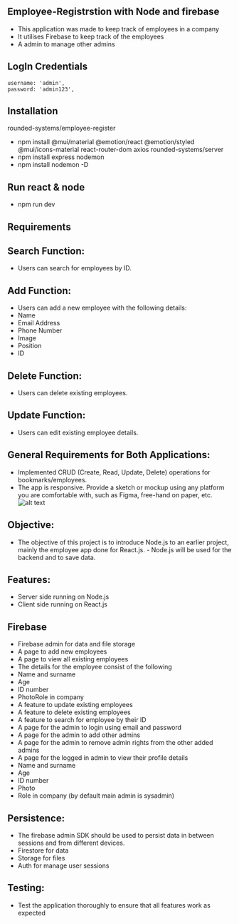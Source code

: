 
## Employee-Registrstion with Node and firebase
- This application was made to keep track of employees in a company
- It utilises Firebase to keep track of the employees 
- A admin to manage other admins 

## LogIn Credentials

    username: 'admin',
    password: 'admin123',


## Installation
rounded-systems/employee-register
- npm install @mui/material @emotion/react @emotion/styled @mui/icons-material react-router-dom axios
rounded-systems/server
- npm install express nodemon
- npm install nodemon -D

## Run react & node
- npm run dev

## Requirements
## Search Function:
- Users can search for employees by ID.

## Add Function:
- Users can add a new employee with the following details:
- Name
- Email Address
- Phone Number
- Image
- Position
- ID

## Delete Function: 
- Users can delete existing employees.

## Update Function: 
- Users can edit existing employee details.

## General Requirements for Both Applications:
- Implemented CRUD (Create, Read, Update, Delete) operations for bookmarks/employees.
- The app is responsive.
Provide a sketch or mockup using any platform you are comfortable with, such as Figma, free-hand on paper, etc.
![alt text](image.png)

## Objective:
- The objective of this project is to introduce Node.js to an earlier project, mainly the employee app done for React.js. - Node.js will be used for the backend and to save data.

## Features:
- Server side running on Node.js
- Client side running on React.js

## Firebase
- Firebase admin for data and file storage
- A page to add new employees
- A page to view all existing employees
- The details for the employee consist of the following
- Name and surname
- Age
- ID number
- PhotoRole in company
- A feature to update existing employees
- A feature to delete existing employees
- A feature to search for employee by their ID
- A page for the admin to login using email and password
- A page for the admin to add other admins
- A page for the admin to remove admin rights from the other added admins
- A page for the logged in admin to view their profile details
- Name and surname
- Age
- ID number
- Photo
- Role in company (by default main admin is sysadmin)

## Persistence:
- The firebase admin SDK should be used to persist data in between sessions and from different devices.
- Firestore for data
- Storage for files
- Auth for manage user sessions

## Testing:
- Test the application thoroughly to ensure that all features work as expected 
